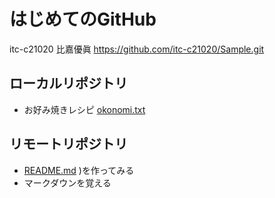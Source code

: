 # はじめてのGitHub
itc-c21020 比嘉優眞
https://github.com/itc-c21020/Sample.git

## ローカルリポジトリ
* お好み焼きレシピ
     [okonomi.txt](https://github.com/itc-c21020/Sample/blob/master/okonomi.txt)

## リモートリポジトリ
* [README.md](https://github.com/itc-c21020/Sample/blob/master/README.md)
)を作ってみる
* マークダウンを覚える